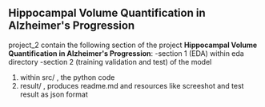 ## Hippocampal Volume Quantification in Alzheimer's Progression ##
project_2 contain the following section of the project  **Hippocampal Volume Quantification in Alzheimer's Progression**:
-section 1 (EDA) within eda directory
-section 2 (training validation and test) of the model
1. within src/ , the python code
2. result/ ,  produces readme.md and  resources like screeshot and test result as json format
